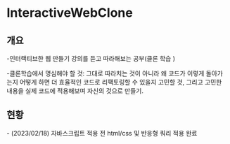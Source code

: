 # InteractiveWebClone

<h2>개요</h2>
<p>-인터랙티브한 웹 만들기 강의를 듣고 따라해보는 공부(클론 학습 )</p>
<p>-클론학습에서 명심해야 할 것: 그대로 따라치는 것이 아니라 왜 코드가 이렇게 돌아가는지 어떻게 하면 더 효율적인 코드로 리팩토링할 수 있을지 고민할 것, 그리고 고민한 내용을 실제 코드에 적용해보며 자신의 것으로 만들기.</p>

<h2>현황</h2>
<p>- (2023/02/18) 자바스크립트 적용 전 html/css 및 반응형 쿼리 적용 완료</p>
